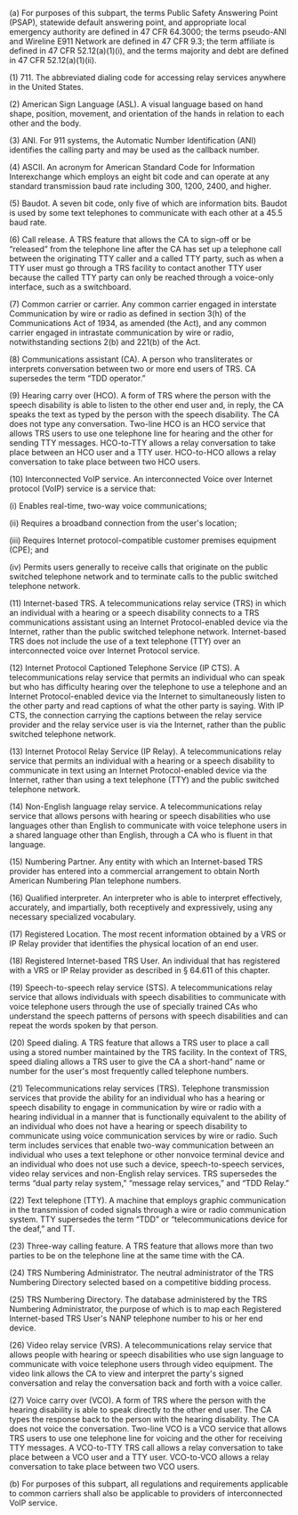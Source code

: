 (a) For purposes of this subpart, the terms Public Safety Answering Point (PSAP), statewide default answering point, and appropriate local emergency authority are defined in 47 CFR 64.3000; the terms pseudo-ANI and Wireline E911 Network are defined in 47 CFR 9.3; the term affiliate is defined in 47 CFR 52.12(a)(1)(i), and the terms majority and debt are defined in 47 CFR 52.12(a)(1)(ii).

(1) 711. The abbreviated dialing code for accessing relay services anywhere in the United States.

(2) American Sign Language (ASL). A visual language based on hand shape, position, movement, and orientation of the hands in relation to each other and the body.

(3) ANI. For 911 systems, the Automatic Number Identification (ANI) identifies the calling party and may be used as the callback number.

(4) ASCII. An acronym for American Standard Code for Information Interexchange which employs an eight bit code and can operate at any standard transmission baud rate including 300, 1200, 2400, and higher.

(5) Baudot. A seven bit code, only five of which are information bits. Baudot is used by some text telephones to communicate with each other at a 45.5 baud rate.

(6) Call release. A TRS feature that allows the CA to sign-off or be “released” from the telephone line after the CA has set up a telephone call between the originating TTY caller and a called TTY party, such as when a TTY user must go through a TRS facility to contact another TTY user because the called TTY party can only be reached through a voice-only interface, such as a switchboard.

(7) Common carrier or carrier. Any common carrier engaged in interstate Communication by wire or radio as defined in section 3(h) of the Communications Act of 1934, as amended (the Act), and any common carrier engaged in intrastate communication by wire or radio, notwithstanding sections 2(b) and 221(b) of the Act.

(8) Communications assistant (CA). A person who transliterates or interprets conversation between two or more end users of TRS. CA supersedes the term “TDD operator.”

(9) Hearing carry over (HCO). A form of TRS where the person with the speech disability is able to listen to the other end user and, in reply, the CA speaks the text as typed by the person with the speech disability. The CA does not type any conversation. Two-line HCO is an HCO service that allows TRS users to use one telephone line for hearing and the other for sending TTY messages. HCO-to-TTY allows a relay conversation to take place between an HCO user and a TTY user. HCO-to-HCO allows a relay conversation to take place between two HCO users.

(10) Interconnected VoIP service. An interconnected Voice over Internet protocol (VoIP) service is a service that:

(i) Enables real-time, two-way voice communications;

(ii) Requires a broadband connection from the user's location;

(iii) Requires Internet protocol-compatible customer premises equipment (CPE); and

(iv) Permits users generally to receive calls that originate on the public switched telephone network and to terminate calls to the public switched telephone network.

(11) Internet-based TRS. A telecommunications relay service (TRS) in which an individual with a hearing or a speech disability connects to a TRS communications assistant using an Internet Protocol-enabled device via the Internet, rather than the public switched telephone network. Internet-based TRS does not include the use of a text telephone (TTY) over an interconnected voice over Internet Protocol service.

(12) Internet Protocol Captioned Telephone Service (IP CTS). A telecommunications relay service that permits an individual who can speak but who has difficulty hearing over the telephone to use a telephone and an Internet Protocol-enabled device via the Internet to simultaneously listen to the other party and read captions of what the other party is saying. With IP CTS, the connection carrying the captions between the relay service provider and the relay service user is via the Internet, rather than the public switched telephone network.

(13) Internet Protocol Relay Service (IP Relay). A telecommunications relay service that permits an individual with a hearing or a speech disability to communicate in text using an Internet Protocol-enabled device via the Internet, rather than using a text telephone (TTY) and the public switched telephone network.

(14) Non-English language relay service. A telecommunications relay service that allows persons with hearing or speech disabilities who use languages other than English to communicate with voice telephone users in a shared language other than English, through a CA who is fluent in that language.

(15) Numbering Partner. Any entity with which an Internet-based TRS provider has entered into a commercial arrangement to obtain North American Numbering Plan telephone numbers.

(16) Qualified interpreter. An interpreter who is able to interpret effectively, accurately, and impartially, both receptively and expressively, using any necessary specialized vocabulary.

(17) Registered Location. The most recent information obtained by a VRS or IP Relay provider that identifies the physical location of an end user.

(18) Registered Internet-based TRS User. An individual that has registered with a VRS or IP Relay provider as described in § 64.611 of this chapter.

(19) Speech-to-speech relay service (STS). A telecommunications relay service that allows individuals with speech disabilities to communicate with voice telephone users through the use of specially trained CAs who understand the speech patterns of persons with speech disabilities and can repeat the words spoken by that person.

(20) Speed dialing. A TRS feature that allows a TRS user to place a call using a stored number maintained by the TRS facility. In the context of TRS, speed dialing allows a TRS user to give the CA a short-hand” name or number for the user's most frequently called telephone numbers.

(21) Telecommunications relay services (TRS). Telephone transmission services that provide the ability for an individual who has a hearing or speech disability to engage in communication by wire or radio with a hearing individual in a manner that is functionally equivalent to the ability of an individual who does not have a hearing or speech disability to communicate using voice communication services by wire or radio. Such term includes services that enable two-way communication between an individual who uses a text telephone or other nonvoice terminal device and an individual who does not use such a device, speech-to-speech services, video relay services and non-English relay services. TRS supersedes the terms “dual party relay system,” “message relay services,” and “TDD Relay.”

(22) Text telephone (TTY). A machine that employs graphic communication in the transmission of coded signals through a wire or radio communication system. TTY supersedes the term “TDD” or “telecommunications device for the deaf,” and TT.

(23) Three-way calling feature. A TRS feature that allows more than two parties to be on the telephone line at the same time with the CA.

(24) TRS Numbering Administrator. The neutral administrator of the TRS Numbering Directory selected based on a competitive bidding process.

(25) TRS Numbering Directory. The database administered by the TRS Numbering Administrator, the purpose of which is to map each Registered Internet-based TRS User's NANP telephone number to his or her end device.

(26) Video relay service (VRS). A telecommunications relay service that allows people with hearing or speech disabilities who use sign language to communicate with voice telephone users through video equipment. The video link allows the CA to view and interpret the party's signed conversation and relay the conversation back and forth with a voice caller.

(27) Voice carry over (VCO). A form of TRS where the person with the hearing disability is able to speak directly to the other end user. The CA types the response back to the person with the hearing disability. The CA does not voice the conversation. Two-line VCO is a VCO service that allows TRS users to use one telephone line for voicing and the other for receiving TTY messages. A VCO-to-TTY TRS call allows a relay conversation to take place between a VCO user and a TTY user. VCO-to-VCO allows a relay conversation to take place between two VCO users.

(b) For purposes of this subpart, all regulations and requirements applicable to common carriers shall also be applicable to providers of interconnected VoIP service.

